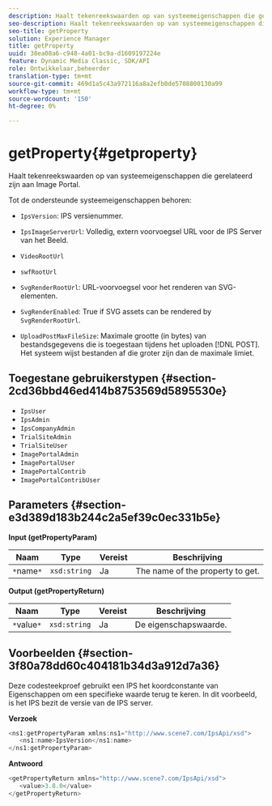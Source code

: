 ```yaml
---
description: Haalt tekenreekswaarden op van systeemeigenschappen die gerelateerd zijn aan Image Portal.
seo-description: Haalt tekenreekswaarden op van systeemeigenschappen die gerelateerd zijn aan Image Portal.
seo-title: getProperty
solution: Experience Manager
title: getProperty
uuid: 38ea08a6-c948-4a01-bc9a-d1609197224e
feature: Dynamic Media Classic, SDK/API
role: Ontwikkelaar,beheerder
translation-type: tm+mt
source-git-commit: 469d1a5c43a972116a8a2efb0de5708800130a99
workflow-type: tm+mt
source-wordcount: '150'
ht-degree: 0%

---
```



# getProperty{#getproperty}

Haalt tekenreekswaarden op van systeemeigenschappen die gerelateerd zijn aan Image Portal.

Tot de ondersteunde systeemeigenschappen behoren:

* `IpsVersion`: IPS versienummer.
* `IpsImageServerUrl`: Volledig, extern voorvoegsel URL voor de IPS Server van het Beeld.
* `VideoRootUrl`
* `swfRootUrl`
* `SvgRenderRootUrl`: URL-voorvoegsel voor het renderen van SVG-elementen.
* `SvgRenderEnabled`: True if SVG assets can be rendered by  `SvgRenderRootUrl`.

* `UploadPostMaxFileSize`: Maximale grootte (in bytes) van bestandsgegevens die is toegestaan tijdens het uploaden  [!DNL POST]. Het systeem wijst bestanden af die groter zijn dan de maximale limiet.

## Toegestane gebruikerstypen {#section-2cd36bbd46ed414b8753569d5895530e}

* `IpsUser`
* `IpsAdmin`
* `IpsCompanyAdmin`
* `TrialSiteAdmin`
* `TrialSiteUser`
* `ImagePortalAdmin`
* `ImagePortalUser`
* `ImagePortalContrib`
* `ImagePortalContribUser`

## Parameters {#section-e3d389d183b244c2a5ef39c0ec331b5e}

**Input (getPropertyParam)**

| Naam | Type | Vereist | Beschrijving |
|---|---|---|---|
| `*`name`*` | `xsd:string` | Ja | The name of the property to get. |

**Output (getPropertyReturn)**

| Naam | Type | Vereist | Beschrijving |
|---|---|---|---|
| `*`value`*` | `xsd:string` | Ja | De eigenschapswaarde. |

## Voorbeelden {#section-3f80a78dd60c404181b34d3a912d7a36}

Deze codesteekproef gebruikt een IPS het koordconstante van Eigenschappen om een specifieke waarde terug te keren. In dit voorbeeld, is het IPS bezit de versie van de IPS server.

**Verzoek**

```java
<ns1:getPropertyParam xmlns:ns1="http://www.scene7.com/IpsApi/xsd">
   <ns1:name>IpsVersion</ns1:name>
</ns1:getPropertyParam>
```

**Antwoord**

```java
<getPropertyReturn xmlns="http://www.scene7.com/IpsApi/xsd">
   <value>3.8.0</value>
</getPropertyReturn>
```

